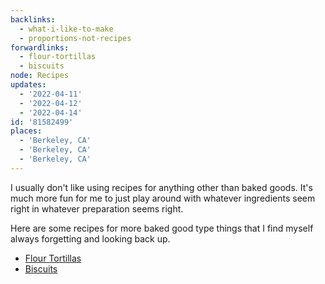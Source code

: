 ```yaml
---
backlinks:
  - what-i-like-to-make
  - proportions-not-recipes
forwardlinks:
  - flour-tortillas
  - biscuits
node: Recipes
updates:
  - '2022-04-11'
  - '2022-04-12'
  - '2022-04-14'
id: '81582499'
places:
  - 'Berkeley, CA'
  - 'Berkeley, CA'
  - 'Berkeley, CA'
---
```

I usually don't like using recipes for anything other than baked  goods. It's much more fun for me to just play around with whatever ingredients seem right in whatever preparation seems right. 

Here are some recipes for more baked good type things that I find myself always forgetting and looking back up.  

- [Flour Tortillas](flour-tortillas.md)
- [Biscuits](biscuits.md)
